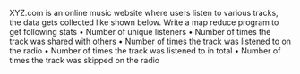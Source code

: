 XYZ.com is an online music website where users listen to various tracks, the data gets collected like shown below. Write a map reduce program to get following stats
•	Number of unique listeners
•	Number of times the track was shared with others
•	Number of times the track was listened to on the radio
•	Number of times the track was listened to in total
•	Number of times the track was skipped on the radio
